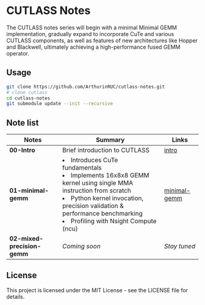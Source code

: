 # CUTLASS Notes

The CUTLASS notes series will begin with a minimal Minimal GEMM implementation, gradually expand to incorporate CuTe and various CUTLASS components, as well as features of new architectures like Hopper and Blackwell, ultimately achieving a high-performance fused GEMM operator.


## Usage

```bash
git clone https://github.com/ArthurinRUC/cutlass-notes.git
# clone cutlass
cd cutlass-notes
git submodule update --init --recursive
```

## Note list

| Notes                     | Summary                                                                                              | Links                                                                 |
|---------------------------|------------------------------------------------------------------------------------------------------|-----------------------------------------------------------------------|
| **00-Intro**              | Brief introduction to CUTLASS | [intro](https://zhuanlan.zhihu.com/p/1937220431728845963)                                   |
| **01-minimal-gemm**       | <li>Introduces CuTe fundamentals</li><li>Implements 16x8x8 GEMM kernel using single MMA instruction from scratch</li><li>Python kernel invocation, precision validation & performance benchmarking</li><li>Profiling with Nsight Compute (ncu)</li> | [minimal-gemm](https://zhuanlan.zhihu.com/p/1937517614084650073)                      |
| **02-mixed-precision-gemm** | *Coming soon*    | *Stay tuned*              |


## License

This project is licensed under the MIT License - see the LICENSE file for details.